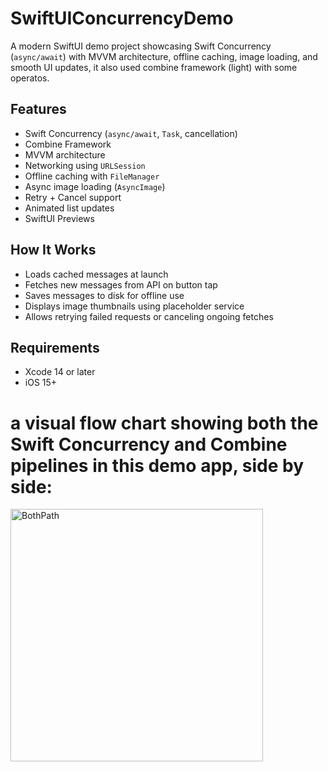 # SwiftUIConcurrencyDemo

A modern SwiftUI demo project showcasing Swift Concurrency (`async/await`) with MVVM architecture, offline caching, image loading, and smooth UI updates, it also used combine framework (light) with some operatos.

## Features

- Swift Concurrency (`async/await`, `Task`, cancellation)
- Combine Framework 
- MVVM architecture
- Networking using `URLSession`
- Offline caching with `FileManager`
- Async image loading (`AsyncImage`)
- Retry + Cancel support
- Animated list updates
- SwiftUI Previews

## How It Works

- Loads cached messages at launch
- Fetches new messages from API on button tap
- Saves messages to disk for offline use
- Displays image thumbnails using placeholder service
- Allows retrying failed requests or canceling ongoing fetches

## Requirements

- Xcode 14 or later
- iOS 15+

# a visual flow chart showing both the Swift Concurrency and Combine pipelines in this demo app, side by side:

<img width="404" alt="BothPath" src="https://github.com/user-attachments/assets/15aa7b50-4866-4ff4-afbe-6c57cba7a819" />

